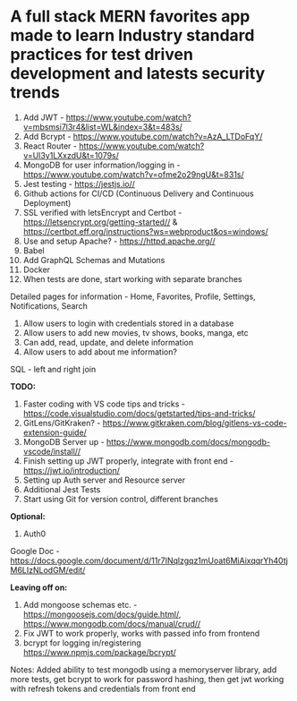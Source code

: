# A full stack MERN favorites app made to learn Industry standard practices for test driven development and latests security trends

1. Add JWT - <https://www.youtube.com/watch?v=mbsmsi7l3r4&list=WL&index=3&t=483s/>
2. Add Bcrypt - <https://www.youtube.com/watch?v=AzA_LTDoFqY/>
3. React Router - <https://www.youtube.com/watch?v=Ul3y1LXxzdU&t=1079s/>
4. MongoDB for user information/logging in - <https://www.youtube.com/watch?v=ofme2o29ngU&t=831s/>
5. Jest testing - <https://jestjs.io//>
6. Github actions for CI/CD (Continuous Delivery and Continuous Deployment)
7. SSL verified with letsEncrypt and Certbot - <https://letsencrypt.org/getting-started//> & <https://certbot.eff.org/instructions?ws=webproduct&os=windows/>
8. Use and setup Apache? - <https://httpd.apache.org//>
9. Babel
10. Add GraphQL Schemas and Mutations
11. Docker
12. When tests are done, start working with separate branches

Detailed pages for information - Home, Favorites, Profile, Settings, Notifications, Search

1. Allow users to login with credentials stored in a database
2. Allow users to add new movies, tv shows, books, manga, etc
3. Can add, read, update, and delete information
4. Allow users to add about me information?

SQL - left and right join

**TODO:**  

1. Faster coding with VS code tips and tricks -
<https://code.visualstudio.com/docs/getstarted/tips-and-tricks/>
2. GitLens/GitKraken? - <https://www.gitkraken.com/blog/gitlens-vs-code-extension-guide/>
3. MongoDB Server up - <https://www.mongodb.com/docs/mongodb-vscode/install//>
4. Finish setting up JWT properly, integrate with front end - <https://jwt.io/introduction/>
5. Setting up Auth server and Resource server
6. Additional Jest Tests
7. Start using Git for version control, different branches

**Optional:**

1. Auth0

Google Doc - <https://docs.google.com/document/d/11r7INqlzgqz1mUoat6MiAixqqrYh40tjM6LIzNLodGM/edit/>

**Leaving off on:**

1. Add mongoose schemas etc. - <https://mongoosejs.com/docs/guide.html/>, <https://www.mongodb.com/docs/manual/crud//>
2. Fix JWT to work properly, works with passed info from frontend
3. bcrypt for logging in/registering <https://www.npmjs.com/package/bcrypt/>

Notes: Added ability to test mongodb using a memoryserver library, add more tests, get bcrypt to work for password hashing, then get jwt working with refresh tokens and credentials from front end
